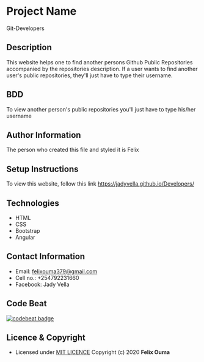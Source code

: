 # Project Name
Git-Developers

## Description
This website helps one to find another persons Github Public Repositories accompanied by the repositories description. If a user wants to find another user's public repositories, they'll just have to type their username.

## BDD
To view another person's public repositories you'll just have to type his/her username

## Author Information
The person who created this file and styled it is Felix

## Setup Instructions
To view this website, follow this link https://jadyvella.github.io/Developers/

## Technologies
* HTML
* CSS
* Bootstrap
* Angular


## Contact Information
* Email: felixouma379@gmail.com
* Cell no.: +254792231660
* Facebook: Jady Vella

## Code Beat
[![codebeat badge](https://codebeat.co/badges/77d71651-53a5-4eeb-a171-a142eaa67591)](https://codebeat.co/projects/github-com-jadyvella-developers-master)

## Licence & Copyright
- Licensed under [MIT LICENCE](LICENCE)
Copyright (c) 2020 **Felix Ouma**
